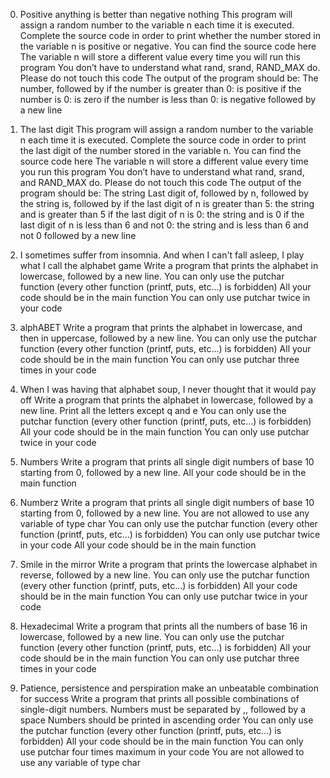 0. Positive anything is better than negative nothing
This program will assign a random number to the variable n each time it is executed. Complete the source code in order to print whether the number stored in the variable n is positive or negative.
You can find the source code here
The variable n will store a different value every time you will run this program
You don’t have to understand what rand, srand, RAND_MAX do. Please do not touch this code
The output of the program should be:
The number, followed by
if the number is greater than 0: is positive
if the number is 0: is zero
if the number is less than 0: is negative
followed by a new line

1. The last digit
This program will assign a random number to the variable n each time it is executed. Complete the source code in order to print the last digit of the number stored in the variable n.
You can find the source code here
The variable n will store a different value every time you run this program
You don’t have to understand what rand, srand, and RAND_MAX do. Please do not touch this code
The output of the program should be:
The string Last digit of, followed by
n, followed by
the string is, followed by
if the last digit of n is greater than 5: the string and is greater than 5
if the last digit of n is 0: the string and is 0
if the last digit of n is less than 6 and not 0: the string and is less than 6 and not 0
followed by a new line

2. I sometimes suffer from insomnia. And when I can't fall asleep, I play what I call the alphabet game
Write a program that prints the alphabet in lowercase, followed by a new line.
You can only use the putchar function (every other function (printf, puts, etc…) is forbidden)
All your code should be in the main function
You can only use putchar twice in your code

3. alphABET
Write a program that prints the alphabet in lowercase, and then in uppercase, followed by a new line.
You can only use the putchar function (every other function (printf, puts, etc…) is forbidden)
All your code should be in the main function
You can only use putchar three times in your code

4. When I was having that alphabet soup, I never thought that it would pay off
Write a program that prints the alphabet in lowercase, followed by a new line.
Print all the letters except q and e
You can only use the putchar function (every other function (printf, puts, etc…) is forbidden)
All your code should be in the main function
You can only use putchar twice in your code

5. Numbers
Write a program that prints all single digit numbers of base 10 starting from 0, followed by a new line.
All your code should be in the main function

6. Numberz
Write a program that prints all single digit numbers of base 10 starting from 0, followed by a new line.
You are not allowed to use any variable of type char
You can only use the putchar function (every other function (printf, puts, etc…) is forbidden)
You can only use putchar twice in your code
All your code should be in the main function

7. Smile in the mirror
Write a program that prints the lowercase alphabet in reverse, followed by a new line.
You can only use the putchar function (every other function (printf, puts, etc…) is forbidden)
All your code should be in the main function
You can only use putchar twice in your code

8. Hexadecimal
Write a program that prints all the numbers of base 16 in lowercase, followed by a new line.
You can only use the putchar function (every other function (printf, puts, etc…) is forbidden)
All your code should be in the main function
You can only use putchar three times in your code


9. Patience, persistence and perspiration make an unbeatable combination for success
Write a program that prints all possible combinations of single-digit numbers.
Numbers must be separated by ,, followed by a space
Numbers should be printed in ascending order
You can only use the putchar function (every other function (printf, puts, etc…) is forbidden)
All your code should be in the main function
You can only use putchar four times maximum in your code
You are not allowed to use any variable of type char

